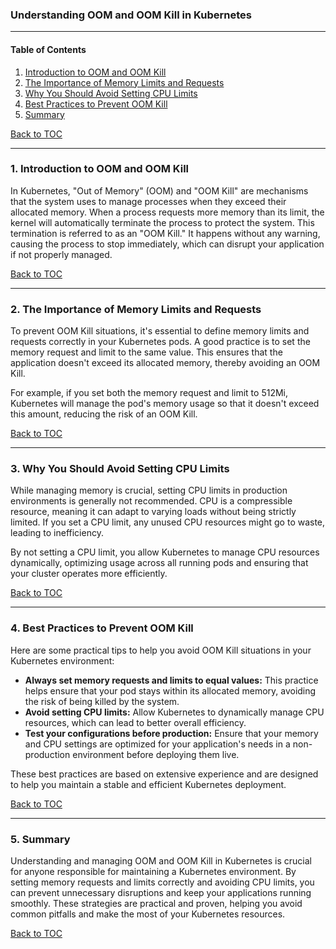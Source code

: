 ### Understanding OOM and OOM Kill in Kubernetes

---

#### Table of Contents

1. [Introduction to OOM and OOM Kill](#introduction-to-oom-and-oom-kill)
2. [The Importance of Memory Limits and Requests](#the-importance-of-memory-limits-and-requests)
3. [Why You Should Avoid Setting CPU Limits](#why-you-should-avoid-setting-cpu-limits)
4. [Best Practices to Prevent OOM Kill](#best-practices-to-prevent-oom-kill)
5. [Summary](#summary)

[Back to TOC](#table-of-contents)

---

### 1. Introduction to OOM and OOM Kill

In Kubernetes, "Out of Memory" (OOM) and "OOM Kill" are mechanisms that the system uses to manage processes when they exceed their allocated memory. When a process requests more memory than its limit, the kernel will automatically terminate the process to protect the system. This termination is referred to as an "OOM Kill." It happens without any warning, causing the process to stop immediately, which can disrupt your application if not properly managed.

[Back to TOC](#table-of-contents)

---

### 2. The Importance of Memory Limits and Requests

To prevent OOM Kill situations, it's essential to define memory limits and requests correctly in your Kubernetes pods. A good practice is to set the memory request and limit to the same value. This ensures that the application doesn't exceed its allocated memory, thereby avoiding an OOM Kill. 

For example, if you set both the memory request and limit to 512Mi, Kubernetes will manage the pod's memory usage so that it doesn't exceed this amount, reducing the risk of an OOM Kill.

[Back to TOC](#table-of-contents)

---

### 3. Why You Should Avoid Setting CPU Limits

While managing memory is crucial, setting CPU limits in production environments is generally not recommended. CPU is a compressible resource, meaning it can adapt to varying loads without being strictly limited. If you set a CPU limit, any unused CPU resources might go to waste, leading to inefficiency. 

By not setting a CPU limit, you allow Kubernetes to manage CPU resources dynamically, optimizing usage across all running pods and ensuring that your cluster operates more efficiently.

[Back to TOC](#table-of-contents)

---

### 4. Best Practices to Prevent OOM Kill

Here are some practical tips to help you avoid OOM Kill situations in your Kubernetes environment:

- **Always set memory requests and limits to equal values:** This practice helps ensure that your pod stays within its allocated memory, avoiding the risk of being killed by the system.
- **Avoid setting CPU limits:** Allow Kubernetes to dynamically manage CPU resources, which can lead to better overall efficiency.
- **Test your configurations before production:** Ensure that your memory and CPU settings are optimized for your application's needs in a non-production environment before deploying them live.

These best practices are based on extensive experience and are designed to help you maintain a stable and efficient Kubernetes deployment.

[Back to TOC](#table-of-contents)

---

### 5. Summary

Understanding and managing OOM and OOM Kill in Kubernetes is crucial for anyone responsible for maintaining a Kubernetes environment. By setting memory requests and limits correctly and avoiding CPU limits, you can prevent unnecessary disruptions and keep your applications running smoothly. These strategies are practical and proven, helping you avoid common pitfalls and make the most of your Kubernetes resources.

[Back to TOC](#table-of-contents)

